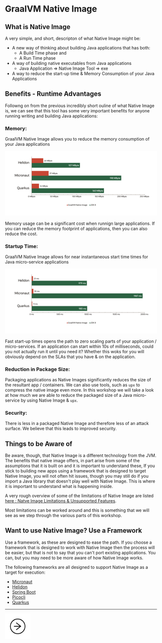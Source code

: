 # GraalVM Native Image

## What is Native Image

A very simple, and short, descripton of what Native Image might be:

- A new way of thinking about building Java applications that has both:
    - A Build Time phase and
    - A Run Time phase
- A way of building native executables from Java applications
    - Java Application => Native Image Tool => exe
- A way to reduce the start-up time & Memory Consumption of your Java Applications

## Benefits - Runtime Advantages
   
Followng on from the previous incredibly short ouline of what Native Image is, we can see that this tool has some very 
important benefits for anyone running writing and building Java applications:

### Memory: 

GraalVM Native Image allows you to reduce the memory consumption of your Java applications

![Native Image Memeory Reductions](../images/ni-memory_reduction.png)

Memory usage can be a significant cost when runnign large applications. If you can reduce the memory footprint
of applications, then you can also reduce the cost.

### Startup Time:

GraalVM Native Image allows for near instantaneous start time times for Java micro-service applications

![Native Image Memeory Reductions](../images/ni-startup.png)

Fast start-up times opens the path to zero scaling parts of your application / micro-services. If an application can start
within 10s of milliseconds, could you not actually run it until you need it? Whether this woks for you will obviously
depend on the SLAs that you have & on the application.

### Reduction in Package Size:

Packaging applications as Native Images significantly reduces the size of the resultant app / containers. We can also 
use tools, such as `upx` to compress the native image even more. In this workshop we will take a look at how much we 
are able to reduce the packaged size of a Java micro-service by using Native Image & `upx`.

### Security:

There is less in a packaged Native Image and therefore less of an attack surface. We believe that this leads to improved 
security.

## Things to be Aware of

Be aware, though, that Native Image is a different technology from the JVM. The benefits that native image offers, in 
part arise from some of the assumptions that it is built on and it is important to understand these, If you stick to 
building new apps using a framework that is designed to target Native Image, you will not often hit issues, though you 
may still do if you import a Java library that doesn't play well with Native Image. This is where it is important to 
understand what is happening inside.

A very rough overview of some of the limitations of Native Image are listed 
[here : Natve Image Limitations & Unsupported Features](./native-image-limitations.md).

Most limitations can be worked around and this is something that we will see as we step through the various parts of 
this workshop.

## Want to use Native Image? Use a Framework

Use a framework, as these are designed to ease the path. If you choose a framework that is designed to work with Native 
Image then the process will be easier, but that is not to say that you can't port existing applications. You can, but you 
may need to be more aware of how Native Image works.

The following frameworks are all designed to support Native Image as a target for execution:

- [Micronaut](https://micronaut.io/)
- [Helidon](https://helidon.io/#/)
- [Spring Boot](https://github.com/spring-projects-experimental/spring-graalvm-native)
- [Picocli](https://picocli.info/)
- [Quarkus](https://quarkus.io/)

---
<a href="../1/">
    <img src="../images/noun_Next_511450_100.png"
        style="display: inline; height: 6em;" />
</a>

